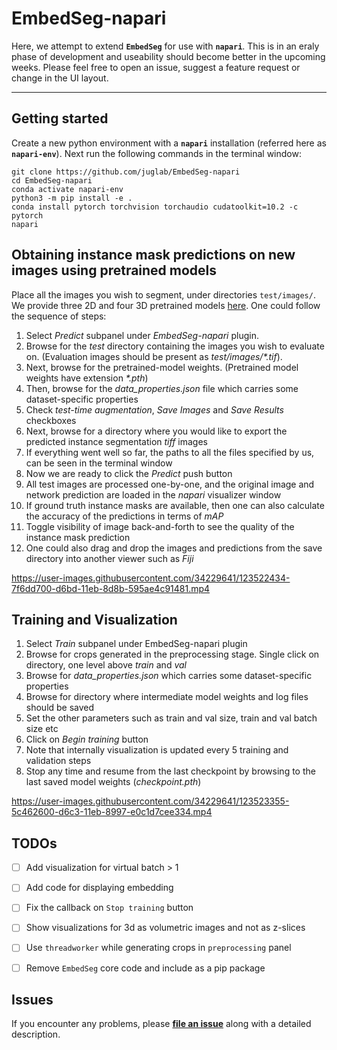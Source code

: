 # EmbedSeg-napari

Here, we attempt to extend **`EmbedSeg`** for use with **`napari`**. This is in an eraly phase of development and useability should become better in the upcoming weeks. Please feel free to open an issue, suggest a feature request or change in the UI layout.

----------------------------------

## Getting started

Create a new python environment with a **`napari`** installation (referred here as **`napari-env`**). Next run the following commands in the terminal window:

```
git clone https://github.com/juglab/EmbedSeg-napari
cd EmbedSeg-napari
conda activate napari-env
python3 -m pip install -e .
conda install pytorch torchvision torchaudio cudatoolkit=10.2 -c pytorch
napari
```

## Obtaining instance mask predictions on new images using pretrained models

Place all the images you wish to segment, under directories `test/images/`. We provide three 2D and four 3D pretrained models [here](https://github.com/juglab/EmbedSeg/tree/main/pretrained_models). One could follow the sequence of steps:

1. Select _Predict_ subpanel under _EmbedSeg-napari_ plugin.
2. Browse for the _test_ directory containing the images you wish to evaluate on. (Evaluation images should be present as _test/images/*.tif_).  
3. Next, browse for the pretrained-model weights. (Pretrained model weights have extension _*.pth_)
4. Then, browse for the _data_properties.json_ file which carries some dataset-specific properties
5. Check _test-time augmentation_, _Save Images_ and _Save Results_ checkboxes
6. Next, browse for a directory where you would like to export the predicted instance segmentation _tiff_ images
7. If everything went well so far, the paths to all the files specified by us, can be seen in the terminal window
8. Now we are ready to click the _Predict_ push button
9. All test images are processed one-by-one, and the original image and network prediction are loaded in the _napari_ visualizer window
10. If ground truth instance masks are available, then one can also calculate the accuracy of the predictions in terms of _mAP_
11. Toggle visibility of image back-and-forth to see the quality of the instance mask prediction
12. One could also drag and drop the images and predictions from the save directory into another viewer such as _Fiji_



https://user-images.githubusercontent.com/34229641/123522434-7f6dd700-d6bd-11eb-8d8b-595ae4c91481.mp4


## Training and Visualization

1. Select _Train_ subpanel under EmbedSeg-napari plugin
2. Browse for crops generated in the preprocessing stage. Single click on directory, one level above _train_ and _val_
3. Browse for _data_properties.json_ which carries some dataset-specific properties
4. Browse for directory where intermediate model weights and log files should be saved
5. Set the other parameters such as train and val size, train and val batch size etc
6. Click on _Begin training_ button
7. Note that internally visualization is updated every 5 training and validation steps 
8. Stop any time and resume from the last checkpoint by browsing to the last saved model weights (_checkpoint.pth_)




https://user-images.githubusercontent.com/34229641/123523355-5c462600-d6c3-11eb-8997-e0c1d7cee334.mp4


## TODOs
- [ ] Add visualization for virtual batch > 1
- [ ] Add code for displaying embedding 
- [ ] Fix the callback on `Stop training` button 
- [ ] Show visualizations for 3d as volumetric images and not as z-slices 
- [ ] Use `threadworker` while generating crops in `preprocessing` panel
- [ ] Remove `EmbedSeg` core code and include as a pip package




## Issues

If you encounter any problems, please **[file an issue]** along with a detailed description.

[napari]: https://github.com/napari/napari
[Cookiecutter]: https://github.com/audreyr/cookiecutter
[@napari]: https://github.com/napari
[MIT]: http://opensource.org/licenses/MIT
[BSD-3]: http://opensource.org/licenses/BSD-3-Clause
[GNU GPL v3.0]: http://www.gnu.org/licenses/gpl-3.0.txt
[GNU LGPL v3.0]: http://www.gnu.org/licenses/lgpl-3.0.txt
[Apache Software License 2.0]: http://www.apache.org/licenses/LICENSE-2.0
[Mozilla Public License 2.0]: https://www.mozilla.org/media/MPL/2.0/index.txt
[cookiecutter-napari-plugin]: https://github.com/napari/cookiecutter-napari-plugin
[file an issue]: https://github.com/mlbyml/EmbedSeg-napari/issues
[napari]: https://github.com/napari/napari
[tox]: https://tox.readthedocs.io/en/latest/
[pip]: https://pypi.org/project/pip/
[PyPI]: https://pypi.org/
